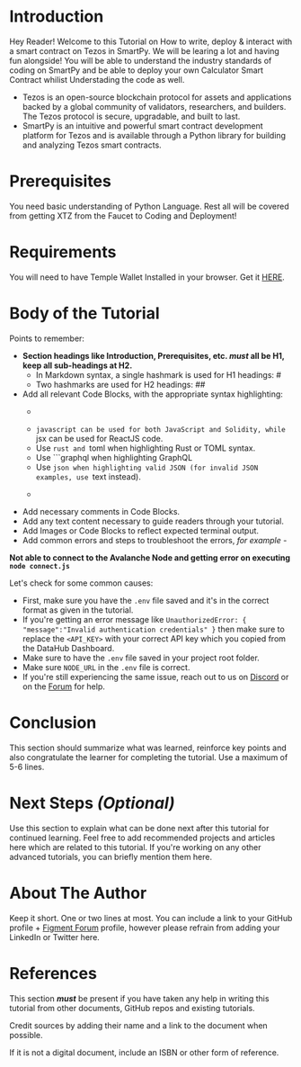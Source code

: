 # Introduction
Hey Reader! Welcome to this Tutorial on How to write, deploy & interact with a smart contract on Tezos in SmartPy. We will be learing a lot and having fun alongside!
You will be able to understand the industry standards of coding on SmartPy and be able to deploy your own Calculator Smart Contract whilist Understading the code as well.

- Tezos is an open-source blockchain protocol for assets and applications backed by a global community of validators, researchers, and builders. The Tezos protocol is secure, upgradable, and built to last.
- SmartPy is an intuitive and powerful smart contract development platform for Tezos and is available through a Python library for building and analyzing Tezos smart contracts.


# **Prerequisites**

You need basic understanding of Python Language. Rest all will be covered from getting XTZ from the Faucet to Coding and Deployment!


# **Requirements**

You will need to have Temple Wallet Installed in your browser. Get it [HERE](https://templewallet.com/).


# Body of the Tutorial

Points to remember:

- **Section headings like Introduction, Prerequisites, etc. *must* all be H1, keep all sub-headings at H2.**
    - In Markdown syntax, a single hashmark is used for H1 headings: #
    - Two hashmarks are used for H2 headings: ##
- Add all relevant Code Blocks, with the appropriate syntax highlighting:
    - ```text must be used for terminal output, terminal commands and plaintext.
    - ```javascript can be used for both JavaScript and Solidity, while ```jsx can be used for ReactJS code.
    - Use ```rust and ```toml when highlighting Rust or TOML syntax.
    - Use ```graphql when highlighting GraphQL
    - Use ```json when highlighting valid JSON (for invalid JSON examples, use ```text instead).
    - ```bash should *only* be used for Code Blocks where you need to have # style comments. This must be done carefully because in many situations the # character will render as a heading. If this happens it will usually wreck the Table of Contents.
- Add necessary comments in Code Blocks.
- Add any text content necessary to guide readers through your tutorial.
- Add Images or Code Blocks to reflect expected terminal output.
- Add common errors and steps to troubleshoot the errors, *for example -*

**Not able to connect to the Avalanche Node and getting error on executing `node connect.js`**

Let's check for some common causes:

- First, make sure you have the `.env` file saved and it's in the correct format as given in the tutorial.
- If you're getting an error message like `UnauthorizedError: { "message":"Invalid authentication credentials" }` then make sure to replace the `<API_KEY>` with your correct API key which you copied from the DataHub Dashboard.
- Make sure to have the `.env` file saved in your project root folder.
- Make sure `NODE_URL` in the `.env` file is correct.
- If you're still experiencing the same issue, reach out to us on [Discord](https://discord.gg/fszyM7K) or on the [Forum](https://community.figemnt.io/) for help.

# **Conclusion**

This section should summarize what was learned, reinforce key points and also congratulate the learner for completing the tutorial. Use a maximum of 5-6 lines.

# Next Steps *(Optional)*

Use this section to explain what can be done next after this tutorial for continued learning.
Feel free to add recommended projects and articles here which are related to this tutorial. If you're working on any other advanced tutorials, you can briefly mention them here.

# About The **Author**

Keep it short. One or two lines at most. You can include a link to your GitHub profile + [Figment Forum](https://community.figment.io) profile, however please refrain from adding your LinkedIn or Twitter here.

# **References**

This section ***must*** be present if you have taken any help in writing this tutorial from other documents, GitHub repos and existing tutorials.

Credit sources by adding their name and a link to the document when possible. 

If it is not a digital document, include an ISBN or other form of reference.
